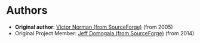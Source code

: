 # Authors

* **Original author**: [Victor Norman (from 
  SourceForge)](https://sourceforge.net/u/userid-1399635/) (from 2005)
* Original Project Member: [Jeff Domogala (from 
  SourceForge)](https://sourceforge.net/u/jeffdomogala/) (from 2014)
 
